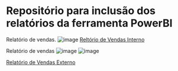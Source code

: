 # Repositório para inclusão dos relatórios da ferramenta PowerBI

Relatório de vendas.
![image](https://user-images.githubusercontent.com/70769813/192161098-85037d9d-612a-4d2e-a6f2-777f8c22edb4.png)
[Reltório de Vendas Interno](https://app.powerbi.com/groups/851710a6-2023-4a8f-8260-a498e9d621ff/reports/52f20d44-72a0-4944-a0ac-104a2bf4d6fe/ReportSection)

Relatório de vendas
![image](https://user-images.githubusercontent.com/70769813/192161383-bafbbdbd-8a1f-4372-b7a6-a824d08bd3b3.png)
![image](https://user-images.githubusercontent.com/70769813/192161439-a23da6ed-e54d-4d32-8f41-80ebf10b6309.png)

[Relatório de Vendas Externo](https://app.powerbi.com/groups/851710a6-2023-4a8f-8260-a498e9d621ff/reports/114da075-4d98-487e-bc5a-971495b9695d/ReportSection65648e573ca56bcd036f)
